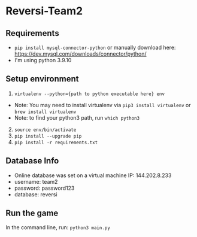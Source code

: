 # Reversi-Team2

## Requirements
* `pip install mysql-connector-python`
or manually download here: https://dev.mysql.com/downloads/connector/python/
* I'm using python 3.9.10

## Setup environment
1. `virtualenv --python={path to python executable here} env`
  * Note: You may need to install virtualenv via `pip3 install virtualenv` or `brew install virtualenv`
  * Note: to find your python3 path, run `which python3`
2. `source env/bin/activate`
3. `pip install --upgrade pip`
4. `pip install -r requirements.txt`

## Database Info
* Online database was set on a virtual machine IP: 144.202.8.233
* username: team2
* password: password123
* database: reversi

## Run the game
In the command line, run: `python3 main.py`
